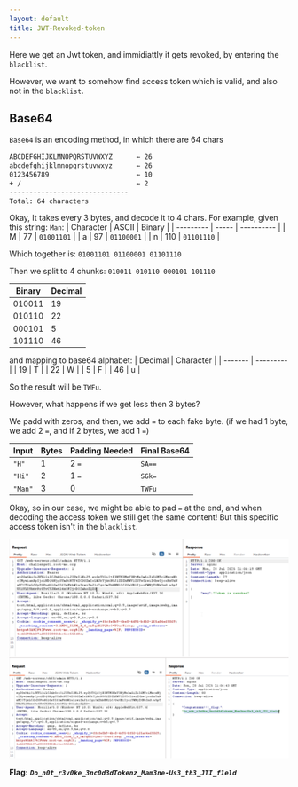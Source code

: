```yaml
---
layout: default
title: JWT-Revoked-token
---
```


Here we get an Jwt token, and immidiattly it gets revoked, by entering the `blacklist`.

However, we want to somehow find access token which is valid, and also not in the `blacklist`.


## Base64

`Base64` is an encoding method, in which there are 64 chars
```
ABCDEFGHIJKLMNOPQRSTUVWXYZ      ← 26
abcdefghijklmnopqrstuvwxyz      ← 26
0123456789                      ← 10
+ /                             ← 2
------------------------------
Total: 64 characters
```

Okay, It takes every 3 bytes, and decode it to 4 chars. For example, given this string: `Man`:
| Character | ASCII | Binary     |
| --------- | ----- | ---------- |
| M         | 77    | `01001101` |
| a         | 97    | `01100001` |
| n         | 110   | `01101110` |

Which together is:
`01001101 01100001 01101110`

Then we split to 4 chunks:
`010011 010110 000101 101110`

| Binary | Decimal |
| ------ | ------- |
| 010011 | 19      |
| 010110 | 22      |
| 000101 | 5       |
| 101110 | 46      |

and mapping to base64 alphabet:
| Decimal | Character |
| ------- | --------- |
| 19      | T         |
| 22      | W         |
| 5       | F         |
| 46      | u         |

So the result will be `TWFu`. 

However, what happens if we get less then 3 bytes?

We padd with zeros, and then, we add `=` to each fake byte. (if we had 1 byte, we add 2 `=`, and if 2 bytes, we add 1 `=`)

| Input   | Bytes | Padding Needed | Final Base64 |
| ------- | ----- | -------------- | ------------ |
| `"H"`   | 1     | 2 `=`          | `SA==`       |
| `"Hi"`  | 2     | 1 `=`          | `SGk=`       |
| `"Man"` | 3     | 0              | `TWFu`       |

Okay, so in our case, we might be able to pad `=` at the end, and when decoding the access token we still get the same content! 
But this specific access token isn't in the `blacklist`.  

![before padding](./images/JWT-Revoked-token_before_padding.png)
![after padding](./images/JWT-Revoked-token_after_padding.png)

**Flag:** **_`Do_n0t_r3v0ke_3nc0d3dTokenz_Mam3ne-Us3_th3_JTI_f1eld`_**
